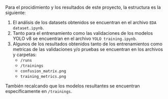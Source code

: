 Para el procidimiento y los resultados de este proyecto, la estructura es la siguiente:

1. El análisis de los datasets obtenidos se encuentran en el archivo `EDA dataset.ipynb`.
2. Tanto para el entrenamiento como las validaciones de los modelos YOLO v8 se encuentran en el archivo `YOLO training.ipynb`.
3. Algunos de los resultados obtenidos tanto de los entrenamientos como metricas de las validaciones y/o pruebas se encuentran en los archivos y carpetas:
   - `/runs`
   -  `/trainings`
   -  `confusion_matrix.png`
   -  `training_metrics.png`

También recalcando que los modelos resultantes se encuentran específicamente en `/trainings`.
